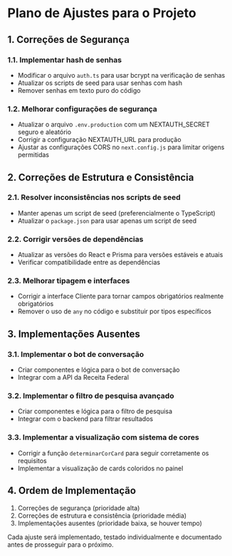 # Plano de Ajustes para o Projeto

## 1. Correções de Segurança

### 1.1. Implementar hash de senhas
- Modificar o arquivo `auth.ts` para usar bcrypt na verificação de senhas
- Atualizar os scripts de seed para usar senhas com hash
- Remover senhas em texto puro do código

### 1.2. Melhorar configurações de segurança
- Atualizar o arquivo `.env.production` com um NEXTAUTH_SECRET seguro e aleatório
- Corrigir a configuração NEXTAUTH_URL para produção
- Ajustar as configurações CORS no `next.config.js` para limitar origens permitidas

## 2. Correções de Estrutura e Consistência

### 2.1. Resolver inconsistências nos scripts de seed
- Manter apenas um script de seed (preferencialmente o TypeScript)
- Atualizar o `package.json` para usar apenas um script de seed

### 2.2. Corrigir versões de dependências
- Atualizar as versões do React e Prisma para versões estáveis e atuais
- Verificar compatibilidade entre as dependências

### 2.3. Melhorar tipagem e interfaces
- Corrigir a interface Cliente para tornar campos obrigatórios realmente obrigatórios
- Remover o uso de `any` no código e substituir por tipos específicos

## 3. Implementações Ausentes

### 3.1. Implementar o bot de conversação
- Criar componentes e lógica para o bot de conversação
- Integrar com a API da Receita Federal

### 3.2. Implementar o filtro de pesquisa avançado
- Criar componentes e lógica para o filtro de pesquisa
- Integrar com o backend para filtrar resultados

### 3.3. Implementar a visualização com sistema de cores
- Corrigir a função `determinarCorCard` para seguir corretamente os requisitos
- Implementar a visualização de cards coloridos no painel

## 4. Ordem de Implementação

1. Correções de segurança (prioridade alta)
2. Correções de estrutura e consistência (prioridade média)
3. Implementações ausentes (prioridade baixa, se houver tempo)

Cada ajuste será implementado, testado individualmente e documentado antes de prosseguir para o próximo.
